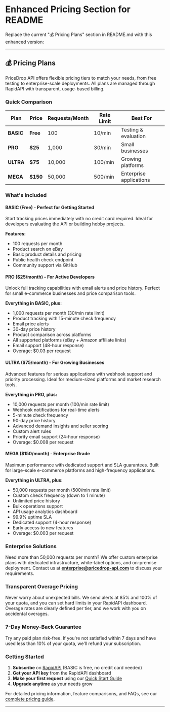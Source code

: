 # Enhanced Pricing Section for README

Replace the current "💰 Pricing Plans" section in README.md with this enhanced version:

---

## 💰 Pricing Plans

PriceDrop API offers flexible pricing tiers to match your needs, from free testing to enterprise-scale deployments. All plans are managed through RapidAPI with transparent, usage-based billing.

### Quick Comparison

| Plan | Price | Requests/Month | Rate Limit | Best For |
|------|-------|----------------|------------|----------|
| **BASIC** | **Free** | 100 | 10/min | Testing & evaluation |
| **PRO** | **$25** | 1,000 | 30/min | Small businesses |
| **ULTRA** | **$75** | 10,000 | 100/min | Growing platforms |
| **MEGA** | **$150** | 50,000 | 500/min | Enterprise applications |

### What's Included

#### BASIC (Free) - Perfect for Getting Started
Start tracking prices immediately with no credit card required. Ideal for developers evaluating the API or building hobby projects.

**Features:**
- 100 requests per month
- Product search on eBay
- Basic product details and pricing
- Public health check endpoint
- Community support via GitHub

#### PRO ($25/month) - For Active Developers
Unlock full tracking capabilities with email alerts and price history. Perfect for small e-commerce businesses and price comparison tools.

**Everything in BASIC, plus:**
- 1,000 requests per month (30/min rate limit)
- Product tracking with 15-minute check frequency
- Email price alerts
- 30-day price history
- Product comparison across platforms
- All supported platforms (eBay + Amazon affiliate links)
- Email support (48-hour response)
- Overage: $0.03 per request

#### ULTRA ($75/month) - For Growing Businesses
Advanced features for serious applications with webhook support and priority processing. Ideal for medium-sized platforms and market research tools.

**Everything in PRO, plus:**
- 10,000 requests per month (100/min rate limit)
- Webhook notifications for real-time alerts
- 5-minute check frequency
- 90-day price history
- Advanced demand insights and seller scoring
- Custom alert rules
- Priority email support (24-hour response)
- Overage: $0.008 per request

#### MEGA ($150/month) - Enterprise Grade
Maximum performance with dedicated support and SLA guarantees. Built for large-scale e-commerce platforms and high-frequency applications.

**Everything in ULTRA, plus:**
- 50,000 requests per month (500/min rate limit)
- Custom check frequency (down to 1 minute)
- Unlimited price history
- Bulk operations support
- API usage analytics dashboard
- 99.9% uptime SLA
- Dedicated support (4-hour response)
- Early access to new features
- Overage: $0.003 per request

### Enterprise Solutions

Need more than 50,000 requests per month? We offer custom enterprise plans with dedicated infrastructure, white-label options, and on-premise deployment. Contact us at **enterprise@pricedrop-api.com** to discuss your requirements.

### Transparent Overage Pricing

Never worry about unexpected bills. We send alerts at 85% and 100% of your quota, and you can set hard limits in your RapidAPI dashboard. Overage rates are clearly defined per tier, and we work with you on accidental overages.

### 7-Day Money-Back Guarantee

Try any paid plan risk-free. If you're not satisfied within 7 days and have used less than 10% of your quota, we'll refund your subscription.

### Getting Started

1. **Subscribe** on [RapidAPI](https://rapidapi.com/your-api) (BASIC is free, no credit card needed)
2. **Get your API key** from the RapidAPI dashboard
3. **Make your first request** using our [Quick Start Guide](#-quick-start-rapidapi)
4. **Upgrade anytime** as your needs grow

For detailed pricing information, feature comparisons, and FAQs, see our [complete pricing guide](docs/PRICING.md).

---

